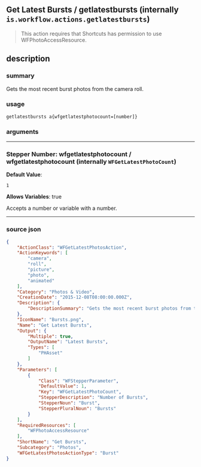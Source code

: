 
## Get Latest Bursts / getlatestbursts (internally `is.workflow.actions.getlatestbursts`)

> This action requires that Shortcuts has permission to use WFPhotoAccessResource.


## description

### summary

Gets the most recent burst photos from the camera roll.


### usage
```
getlatestbursts a{wfgetlatestphotocount=[number]}
```

### arguments

---

### Stepper Number: wfgetlatestphotocount / wfgetlatestphotocount (internally `WFGetLatestPhotoCount`)
**Default Value**:
```
1
```
**Allows Variables**: true



Accepts a number 
or variable
with a number.

---

### source json

```json
{
	"ActionClass": "WFGetLatestPhotosAction",
	"ActionKeywords": [
		"camera",
		"roll",
		"picture",
		"photo",
		"animated"
	],
	"Category": "Photos & Video",
	"CreationDate": "2015-12-08T08:00:00.000Z",
	"Description": {
		"DescriptionSummary": "Gets the most recent burst photos from the camera roll."
	},
	"IconName": "Bursts.png",
	"Name": "Get Latest Bursts",
	"Output": {
		"Multiple": true,
		"OutputName": "Latest Bursts",
		"Types": [
			"PHAsset"
		]
	},
	"Parameters": [
		{
			"Class": "WFStepperParameter",
			"DefaultValue": 1,
			"Key": "WFGetLatestPhotoCount",
			"StepperDescription": "Number of Bursts",
			"StepperNoun": "Burst",
			"StepperPluralNoun": "Bursts"
		}
	],
	"RequiredResources": [
		"WFPhotoAccessResource"
	],
	"ShortName": "Get Bursts",
	"Subcategory": "Photos",
	"WFGetLatestPhotosActionType": "Burst"
}
```
